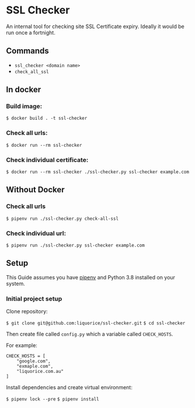 # SSL Checker

An internal tool for checking site SSL Certificate expiry. Ideally it would be run once a fortnight.

## Commands

- `ssl_checker <domain name>`
- `check_all_ssl`

## In docker

### Build image:

`$ docker build . -t ssl-checker`

### Check all urls:

`$ docker run --rm ssl-checker`

### Check individual certificate:

`$ docker run --rm ssl-checker ./ssl-checker.py ssl-checker example.com`

## Without Docker

### Check all urls

`$ pipenv run ./ssl-checker.py check-all-ssl`

### Check individual url:

`$ pipenv run ./ssl-checker.py ssl-checker example.com`

## Setup

This Guide assumes you have [pipenv](https://github.com/pypa/pipenv) and Python 3.8 installed on your system.

### Initial project setup

Clone repository:

`$ git clone git@github.com:liquorice/ssl-checker.git`
`$ cd ssl-checker`

Then create file called `config.py` which a variable called `CHECK_HOSTS`.

For example:

```
CHECK_HOSTS = [
    "google.com",
    "exmaple.com",
    "liquorice.com.au"
]
```

Install dependencies and create virtual environment:

`$ pipenv lock --pre`
`$ pipenv install`
